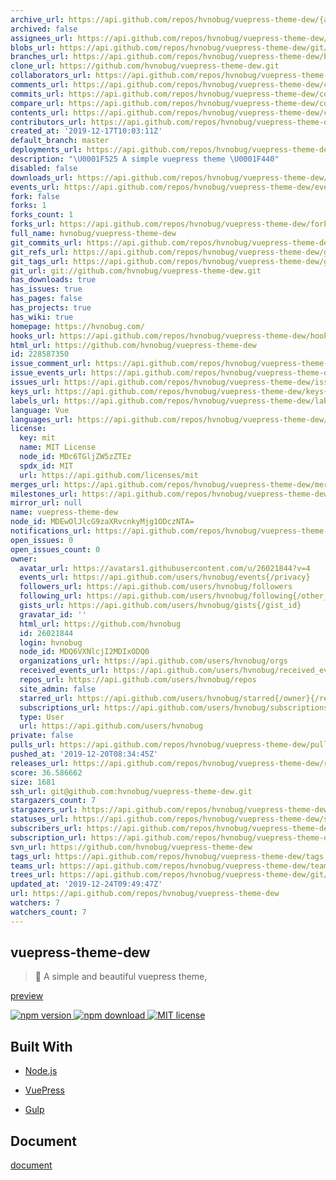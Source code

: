 ```yaml
---
archive_url: https://api.github.com/repos/hvnobug/vuepress-theme-dew/{archive_format}{/ref}
archived: false
assignees_url: https://api.github.com/repos/hvnobug/vuepress-theme-dew/assignees{/user}
blobs_url: https://api.github.com/repos/hvnobug/vuepress-theme-dew/git/blobs{/sha}
branches_url: https://api.github.com/repos/hvnobug/vuepress-theme-dew/branches{/branch}
clone_url: https://github.com/hvnobug/vuepress-theme-dew.git
collaborators_url: https://api.github.com/repos/hvnobug/vuepress-theme-dew/collaborators{/collaborator}
comments_url: https://api.github.com/repos/hvnobug/vuepress-theme-dew/comments{/number}
commits_url: https://api.github.com/repos/hvnobug/vuepress-theme-dew/commits{/sha}
compare_url: https://api.github.com/repos/hvnobug/vuepress-theme-dew/compare/{base}...{head}
contents_url: https://api.github.com/repos/hvnobug/vuepress-theme-dew/contents/{+path}
contributors_url: https://api.github.com/repos/hvnobug/vuepress-theme-dew/contributors
created_at: '2019-12-17T10:03:11Z'
default_branch: master
deployments_url: https://api.github.com/repos/hvnobug/vuepress-theme-dew/deployments
description: "\U0001F525 A simple vuepress theme \U0001F440"
disabled: false
downloads_url: https://api.github.com/repos/hvnobug/vuepress-theme-dew/downloads
events_url: https://api.github.com/repos/hvnobug/vuepress-theme-dew/events
fork: false
forks: 1
forks_count: 1
forks_url: https://api.github.com/repos/hvnobug/vuepress-theme-dew/forks
full_name: hvnobug/vuepress-theme-dew
git_commits_url: https://api.github.com/repos/hvnobug/vuepress-theme-dew/git/commits{/sha}
git_refs_url: https://api.github.com/repos/hvnobug/vuepress-theme-dew/git/refs{/sha}
git_tags_url: https://api.github.com/repos/hvnobug/vuepress-theme-dew/git/tags{/sha}
git_url: git://github.com/hvnobug/vuepress-theme-dew.git
has_downloads: true
has_issues: true
has_pages: false
has_projects: true
has_wiki: true
homepage: https://hvnobug.com/
hooks_url: https://api.github.com/repos/hvnobug/vuepress-theme-dew/hooks
html_url: https://github.com/hvnobug/vuepress-theme-dew
id: 228587350
issue_comment_url: https://api.github.com/repos/hvnobug/vuepress-theme-dew/issues/comments{/number}
issue_events_url: https://api.github.com/repos/hvnobug/vuepress-theme-dew/issues/events{/number}
issues_url: https://api.github.com/repos/hvnobug/vuepress-theme-dew/issues{/number}
keys_url: https://api.github.com/repos/hvnobug/vuepress-theme-dew/keys{/key_id}
labels_url: https://api.github.com/repos/hvnobug/vuepress-theme-dew/labels{/name}
language: Vue
languages_url: https://api.github.com/repos/hvnobug/vuepress-theme-dew/languages
license:
  key: mit
  name: MIT License
  node_id: MDc6TGljZW5zZTEz
  spdx_id: MIT
  url: https://api.github.com/licenses/mit
merges_url: https://api.github.com/repos/hvnobug/vuepress-theme-dew/merges
milestones_url: https://api.github.com/repos/hvnobug/vuepress-theme-dew/milestones{/number}
mirror_url: null
name: vuepress-theme-dew
node_id: MDEwOlJlcG9zaXRvcnkyMjg1ODczNTA=
notifications_url: https://api.github.com/repos/hvnobug/vuepress-theme-dew/notifications{?since,all,participating}
open_issues: 0
open_issues_count: 0
owner:
  avatar_url: https://avatars1.githubusercontent.com/u/26021844?v=4
  events_url: https://api.github.com/users/hvnobug/events{/privacy}
  followers_url: https://api.github.com/users/hvnobug/followers
  following_url: https://api.github.com/users/hvnobug/following{/other_user}
  gists_url: https://api.github.com/users/hvnobug/gists{/gist_id}
  gravatar_id: ''
  html_url: https://github.com/hvnobug
  id: 26021844
  login: hvnobug
  node_id: MDQ6VXNlcjI2MDIxODQ0
  organizations_url: https://api.github.com/users/hvnobug/orgs
  received_events_url: https://api.github.com/users/hvnobug/received_events
  repos_url: https://api.github.com/users/hvnobug/repos
  site_admin: false
  starred_url: https://api.github.com/users/hvnobug/starred{/owner}{/repo}
  subscriptions_url: https://api.github.com/users/hvnobug/subscriptions
  type: User
  url: https://api.github.com/users/hvnobug
private: false
pulls_url: https://api.github.com/repos/hvnobug/vuepress-theme-dew/pulls{/number}
pushed_at: '2019-12-20T08:34:45Z'
releases_url: https://api.github.com/repos/hvnobug/vuepress-theme-dew/releases{/id}
score: 36.586662
size: 1681
ssh_url: git@github.com:hvnobug/vuepress-theme-dew.git
stargazers_count: 7
stargazers_url: https://api.github.com/repos/hvnobug/vuepress-theme-dew/stargazers
statuses_url: https://api.github.com/repos/hvnobug/vuepress-theme-dew/statuses/{sha}
subscribers_url: https://api.github.com/repos/hvnobug/vuepress-theme-dew/subscribers
subscription_url: https://api.github.com/repos/hvnobug/vuepress-theme-dew/subscription
svn_url: https://github.com/hvnobug/vuepress-theme-dew
tags_url: https://api.github.com/repos/hvnobug/vuepress-theme-dew/tags
teams_url: https://api.github.com/repos/hvnobug/vuepress-theme-dew/teams
trees_url: https://api.github.com/repos/hvnobug/vuepress-theme-dew/git/trees{/sha}
updated_at: '2019-12-24T09:49:47Z'
url: https://api.github.com/repos/hvnobug/vuepress-theme-dew
watchers: 7
watchers_count: 7
---
```

## vuepress-theme-dew

> 🌈 A simple and beautiful vuepress theme,

[preview](https://hvnobug.com/)

<p>
    <a href="https://www.npmjs.com/package/vuepress-theme-dew">
      <img src="https://img.shields.io/npm/v/vuepress-theme-dew?color=red" alt="npm version">
    </a>
    <a href="https://www.npmjs.com/package/vuepress-theme-dew">
      <img src="https://img.shields.io/npm/dt/vuepress-theme-dew" alt="npm download">
    </a>
    <a href="https://github.com/hvnobug/vuepress-theme-dew/blob/master/LICENSE">
      <img src="https://img.shields.io/npm/l/vuepress-theme-dew" alt="MIT license">
    </a>
</p>


## Built With

* [Node.js](https://nodejs.org/)

* [VuePress](https://github.com/vuejs/vuepress)

* [Gulp](https://gulpjs.com/)

## Document

[document](https://hvnobug.com/pages/theme-document/)


